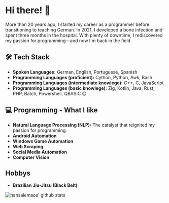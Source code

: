 # Hi there! 👋

More than 20 years ago, I started my career as a programmer before transitioning to teaching German. In 2021, I developed a bone infection and spent three months in the hospital. With plenty of downtime, I rediscovered my passion for programming—and now I'm back in the field.

## 🛠️ Tech Stack

- **Spoken Languages:** German, English, Portuguese, Spanish
- **Programming Languages (proficient):** Cython, Python, Awk, Bash
- **Programming Languages (intermediate knowlege):** C++, C, JavaScript
- **Programming Languages (basic knowlege):** Zig, Kotlin, Java, Rust, PHP, Batch, Powershell, QBASIC 😊

## 💻 Programming - What I like
- **Natural Language Processing (NLP):** The catalyst that reignited my passion for programming.
- **Android Automation**
- **Windows Game Automation**
- **Web Scraping**
- **Social Media Automation**
- **Computer Vision**

## Hobbys
- **Brazilian Jiu-Jitsu (Black Belt)**

![hansalemaos' github stats](https://github-readme-stats.vercel.app/api?username=hansalemaos&show_icons=true&theme=radical&include_all_commits=true) 

